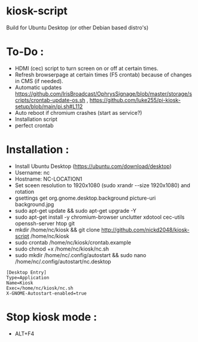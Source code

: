 # kiosk-script
Build for Ubuntu Desktop (or other Debian based distro's)

# To-Do :
- HDMI (cec) script to turn screen on or off at certain times.
- Refresh browserpage at certain times (F5 crontab) because of changes in CMS (if needed).
- Automatic updates https://github.com/IrisBroadcast/OphrysSignage/blob/master/storage/scripts/crontab-update-os.sh , https://github.com/luke255/pi-kiosk-setup/blob/main/pi.sh#L112
- Auto reboot if chromium crashes (start as service?)
- Installation script
- perfect crontab

# Installation :
- Install Ubuntu Desktop (https://ubuntu.com/download/desktop)
- Username: nc
- Hostname: NC-LOCATION1
- Set sceen resolution to 1920x1080 (sudo xrandr --size 1920x1080) and rotation
- gsettings get org.gnome.desktop.background picture-uri background.jpg
- sudo apt-get update && sudo apt-get upgrade -Y
- sudo apt-get install -y chromium-browser unclutter xdotool cec-utils openssh-server htop git
- mkdir /home/nc/kiosk && git clone http://github.com/nickd2048/kiosk-script /home/nc/kiosk
- sudo crontab /home/nc/kiosk/crontab.example
- sudo chmod +x /home/nc/kiosk/nc.sh
- sudo mkdir /home/nc/.config/autostart && sudo nano /home/nc/.config/autostart/nc.desktop
```
[Desktop Entry]
Type=Application
Name=Kiosk
Exec=/home/nc/kiosk/nc.sh
X-GNOME-Autostart-enabled=true
```

# Stop kiosk mode :
- ALT+F4
